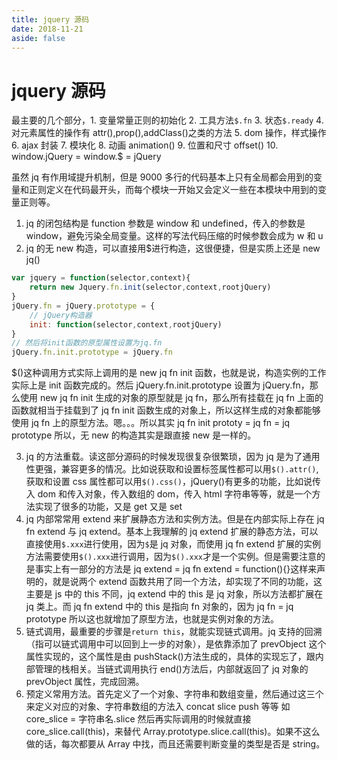 ```yaml
---
title: jquery 源码
date: 2018-11-21
aside: false
---
```


# jquery 源码

最主要的几个部分，1. 变量常量正则的初始化 2. 工具方法`$.fn` 3. 状态`$.ready` 4. 对元素属性的操作有 attr(),prop(),addClass()之类的方法 5. dom 操作，样式操作 6. ajax 封装 7. 模块化 8. 动画 animation() 9. 位置和尺寸 offset() 10. window.jQuery = window.\$ = jQuery

虽然 jq 有作用域提升机制，但是 9000 多行的代码基本上只有全局都会用到的变量和正则定义在代码最开头，而每个模块一开始又会定义一些在本模块中用到的变量正则等。

1. jq 的闭包结构是 function 参数是 window 和 undefined，传入的参数是 window，避免污染全局变量。这样的写法代码压缩的时候参数会成为 w 和 u
2. jq 的无 new 构造，可以直接用\$进行构造，这很便捷，但是实质上还是 new jq()

```js
var jquery = function(selector,context){
    return new Jquery.fn.init(selector,context,rootjQuery)
}
jQuery.fn = jQuery.prototype = {
    // jQuery构造器
    init: function(selector,context,rootjQuery)
}
// 然后将init函数的原型属性设置为jq.fn
jQuery.fn.init.prototype = jQuery.fn
```

\$()这种调用方式实际上调用的是 new jq fn init 函数，也就是说，构造实例的工作实际上是 init 函数完成的。然后 jQuery.fn.init.prototype 设置为 jQuery.fn，那么使用 new jq fn init 生成的对象的原型就是 jq fn，那么所有挂载在 jq fn 上面的函数就相当于挂载到了 jq fn init 函数生成的对象上，所以这样生成的对象都能够使用 jq fn 上的原型方法。嗯。。。所以其实 jq fn init prototy = jq fn = jq prototype 所以，无 new 的构造其实是跟直接 new 是一样的。

3. jq 的方法重载。读这部分源码的时候发现很复杂很繁琐，因为 jq 是为了通用性更强，兼容更多的情况。比如说获取和设置标签属性都可以用`$().attr()`,获取和设置 css 属性都可以用`$().css()`，jQuery()有更多的功能，比如说传入 dom 和传入对象，传入数组的 dom，传入 html 字符串等等，就是一个方法实现了很多的功能，又是 get 又是 set
4. jq 内部常常用 extend 来扩展静态方法和实例方法。但是在内部实际上存在 jq fn extend 与 jq extend。基本上我理解的 jq extend 扩展的静态方法，可以直接使用`$.xxx`进行使用，因为`$`是 jq 对象，而使用 jq fn extend 扩展的实例方法需要使用`$().xxx`进行调用，因为`$().xxx`才是一个实例。但是需要注意的是事实上有一部分的方法是 jq extend = jq fn extend = function(){}这样来声明的，就是说两个 extend 函数共用了同一个方法，却实现了不同的功能，这主要是 js 中的 this 不同，jq extend 中的 this 是 jq 对象，所以方法都扩展在 jq 类上。而 jq fn extend 中的 this 是指向 fn 对象的，因为 jq fn = jq prototype 所以这也就增加了原型方法，也就是实例对象的方法。
5. 链式调用，最重要的步骤是`return this`，就能实现链式调用。jq 支持的回溯（指可以链式调用中可以回到上一步的对象），是依靠添加了 prevObject 这个属性实现的，这个属性是由 pushStack()方法生成的，具体的实现忘了，跟内部管理的栈相关。当链式调用执行 end()方法后，内部就返回了 jq 对象的 prevObject 属性，完成回溯。
6. 预定义常用方法。首先定义了一个对象、字符串和数组变量，然后通过这三个来定义对应的对象、字符串数组的方法入 concat slice push 等等 如 core_slice = 字符串名.slice 然后再实际调用的时候就直接 core_slice.call(this)，来替代 Array.prototype.slice.call(this)。如果不这么做的话，每次都要从 Array 中找，而且还需要判断变量的类型是否是 string。
